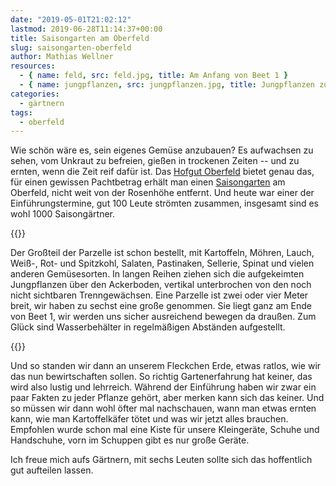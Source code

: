 ```yaml
---
date: "2019-05-01T21:02:12"
lastmod: 2019-06-28T11:14:37+00:00
title: Saisongarten am Oberfeld
slug: saisongarten-oberfeld
author: Mathias Wellner
resources:
  - { name: feld, src: feld.jpg, title: Am Anfang von Beet 1 }
  - { name: jungpflanzen, src: jungpflanzen.jpg, title: Jungpflanzen zur Lückenbefüllung }
categories:
  - gärtnern
tags:
  - oberfeld
---
```

Wie schön wäre es, sein eigenes Gemüse anzubauen? Es aufwachsen zu sehen, vom Unkraut zu befreien, gießen in trockenen Zeiten -- und zu ernten, wenn die Zeit reif dafür ist. Das [Hofgut Oberfeld](https://www.landwirtschaft-oberfeld.de/startseite.html) bietet genau das, für einen gewissen Pachtbetrag erhält man einen [Saisongarten](https://www.landwirtschaft-oberfeld.de/hofgut-saisongarten.html) am Oberfeld, nicht weit von der Rosenhöhe entfernt. Und heute war einer der Einführungstermine, gut 100 Leute strömten zusammen, insgesamt sind es wohl 1000 Saisongärtner. 
<!--more-->

{{<responsive-image name="feld">}}

Der Großteil der Parzelle ist schon bestellt, mit Kartoffeln, Möhren, Lauch, Weiß-, Rot- und Spitzkohl, Salaten, Pastinaken, Sellerie, Spinat und vielen anderen Gemüsesorten. In langen Reihen ziehen sich die aufgekeimten Jungpflanzen über den Ackerboden, vertikal unterbrochen von den noch nicht sichtbaren Trenngewächsen. Eine Parzelle ist zwei oder vier Meter breit, wir haben zu sechst eine große genommen. Sie liegt ganz am Ende von Beet 1, wir werden uns sicher ausreichend bewegen da draußen. Zum Glück sind Wasserbehälter in regelmäßigen Abständen aufgestellt. 

{{<responsive-image name="jungpflanzen">}}

Und so standen wir dann an unserem Fleckchen Erde, etwas ratlos, wie wir das nun bewirtschaften sollen. So richtig Gartenerfahrung hat keiner, das wird also lustig und lehrreich. Während der Einführung haben wir zwar ein paar Fakten zu jeder Pflanze gehört, aber merken kann sich das keiner. Und so müssen wir dann wohl öfter mal nachschauen, wann man etwas ernten kann, wie man Kartoffelkäfer tötet und was wir jetzt alles brauchen. Empfohlen wurde schon mal eine Kiste für unsere Kleingeräte, Schuhe und Handschuhe, vorn im Schuppen gibt es nur große Geräte. 

Ich freue mich aufs Gärtnern, mit sechs Leuten sollte sich das hoffentlich gut aufteilen lassen. 